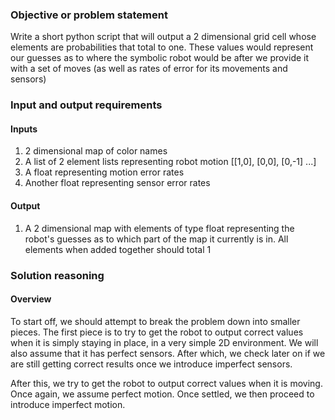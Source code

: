 ### Objective or problem statement
Write a short python script that will output a 2 dimensional grid cell whose elements are probabilities that total to one.  These values would represent our guesses as to where the symbolic robot would be after we provide it with a set of moves (as well as rates of error for its movements and sensors)

### Input and output requirements

#### Inputs
1. 2 dimensional map of color names
2. A list of 2 element lists representing robot motion [[1,0], [0,0], [0,-1] ...]
3. A float representing motion error rates
4. Another float representing  sensor error rates

#### Output
1. A 2 dimensional map with elements of type float representing the robot's guesses as to which part of the map it currently is in.  All elements when added together should total 1

### Solution reasoning

#### Overview
To start off, we should attempt to break the problem down into smaller pieces.  The first piece is to try to get the robot to output correct values when it is simply staying in place, in a very simple 2D environment. We will also assume that it has perfect sensors. After which, we check later on if we are still getting correct results once we introduce imperfect sensors.

After this, we try to get the robot to output correct values when it is moving. Once again, we assume perfect motion.  Once settled, we then proceed to introduce imperfect motion.